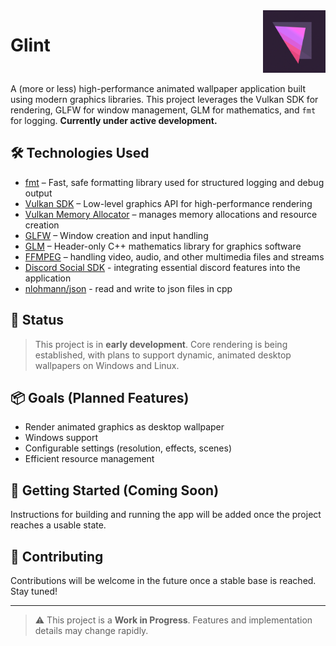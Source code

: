 <div style="display: flex; justify-content: space-between; align-items: ">
  <h1>Glint</h1>
  <img src="assets/icons/icon.png" style="width: 100px; height: auto;"/>
</div>


<br>
A (more or less) high-performance animated wallpaper application built using modern graphics libraries. 
This project leverages the Vulkan SDK for rendering, GLFW for window management, GLM for mathematics, and 
<code>fmt</code> for logging. <strong>Currently under active development.</strong>

## 🛠️ Technologies Used

- [fmt](https://github.com/fmtlib/fmt) – Fast, safe formatting library used for structured logging and debug output
- [Vulkan SDK](https://vulkan.lunarg.com/) – Low-level graphics API for high-performance rendering
- [Vulkan Memory Allocator](https://github.com/GPUOpen-LibrariesAndSDKs/VulkanMemoryAllocator) – manages memory allocations and resource creation
- [GLFW](https://www.glfw.org/) – Window creation and input handling
- [GLM](https://github.com/g-truc/glm) – Header-only C++ mathematics library for graphics software
- [FFMPEG](https://ffmpeg.org/) – handling video, audio, and other multimedia files and streams
- [Discord Social SDK](https://discord.com/developers/social-sdk) - integrating essential discord features into the application
- [nlohmann/json](https://github.com/nlohmann/json) - read and write to json files in cpp

## 🚧 Status

> This project is in **early development**. Core rendering is being established, with plans to support dynamic, animated desktop wallpapers on Windows and Linux.

## 📦 Goals (Planned Features)

- Render animated graphics as desktop wallpaper
- Windows support
- Configurable settings (resolution, effects, scenes)
- Efficient resource management

## 🚀 Getting Started (Coming Soon)

Instructions for building and running the app will be added once the project reaches a usable state.

## 🤝 Contributing

Contributions will be welcome in the future once a stable base is reached. Stay tuned!

---

> ⚠️ This project is a **Work in Progress**. Features and implementation details may change rapidly.